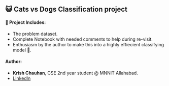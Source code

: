 ## 😺 Cats vs Dogs Classification project

#### 📁 Project Includes:

- The problem dataset.
- Complete Notebook with needed comments to help during re-visit.
- Enthusiasm by the author to make this into a highly effiecient classifying model 😤.

#### Author:

- **Krish Chauhan**, CSE 2nd year student @ MNNIT Allahabad.
- [LinkedIn](https://www.linkedin.com/in/krish-chauhan-26a40233b)
